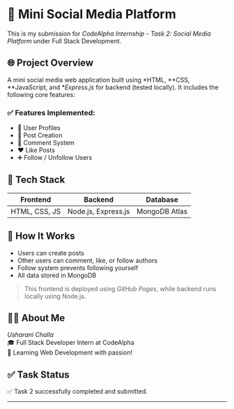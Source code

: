 # 🚀 Mini Social Media Platform

This is my submission for *CodeAlpha Internship - Task 2: Social Media Platform* under Full Stack Development.

## 🌐 Project Overview

A mini social media web application built using *HTML, **CSS, **JavaScript, and **Express.js* for backend (tested locally). It includes the following core features:

### ✅ Features Implemented:
- 🧑 User Profiles  
- 📝 Post Creation  
- 💬 Comment System  
- ❤ Like Posts  
- ➕ Follow / Unfollow Users  

## 📁 Tech Stack

| Frontend      | Backend       | Database       |
|---------------|---------------|----------------|
| HTML, CSS, JS | Node.js, Express.js | MongoDB Atlas |

## 🎯 How It Works

- Users can create posts
- Other users can comment, like, or follow authors
- Follow system prevents following yourself
- All data stored in MongoDB

> This frontend is deployed using *GitHub Pages*, while backend runs locally using Node.js.

## 🙋‍♀ About Me

*Usharani Challa*  
🎓 Full Stack Developer Intern at CodeAlpha  
🌱 Learning Web Development with passion!

## ✅ Task Status

✅ Task 2 successfully completed and submitted.

---
